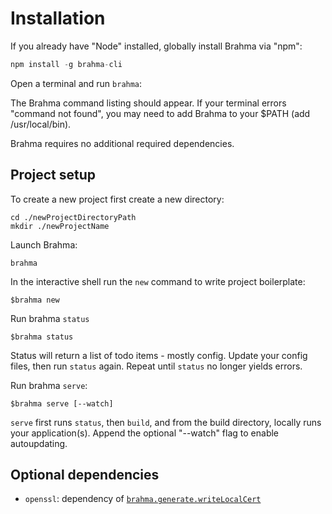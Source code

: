 # Installation

If you already have "Node" installed, globally install Brahma via "npm":

```javascript
npm install -g brahma-cli
```
Open a terminal and run `brahma`:

The Brahma command listing should appear. If your terminal errors "command not found", you may need to add Brahma to your $PATH (add /usr/local/bin).

Brahma requires no additional required dependencies.

## Project setup
To create a new project first create a new directory:
```
cd ./newProjectDirectoryPath
mkdir ./newProjectName
```
Launch Brahma:
```
brahma
```
In the interactive shell run the `new` command to write project boilerplate:
```
$brahma new
```
Run brahma `status`
```
$brahma status
```
Status will return a list of todo items - mostly config. Update your config files, then run `status` again. Repeat until `status` no longer yields errors.

Run brahma `serve`:
```
$brahma serve [--watch]
```
`serve` first runs `status`, then `build`, and from the build directory, locally runs your application(s). Append the optional "--watch" flag to enable autoupdating.

## Optional dependencies
- `openssl`: dependency of [`brahma.generate.writeLocalCert`](/docs/commands/generate)
